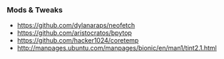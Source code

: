 ### Mods & Tweaks ###
- https://github.com/dylanaraps/neofetch
- https://github.com/aristocratos/bpytop
- https://github.com/hacker1024/coretemp
- http://manpages.ubuntu.com/manpages/bionic/en/man1/tint2.1.html
